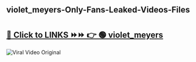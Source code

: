 
 ## violet_meyers-Only-Fans-Leaked-Videos-Files

# <h2><a href="https://mediaupload.pro?violet_meyers">🔗 Click to LINKS ⏩⏩ 👉 🟢 violet_meyers </a></h2>

<a href="https://mediaupload.pro?violet_meyers" rel="nofollow" data-target="animated-image.originalLink"><img src="https://i.ibb.co.com/xMMVF88/686577567.gif" alt="Viral Video Original" style="max-width: 100%; display: inline-block;" data-target="animated-image.originalImage"></a>